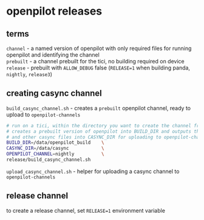 # openpilot releases


## terms

`channel` - a named version of openpilot with only required files for running openpilot and identifying the channel<br>
`prebuilt` - a channel prebuilt for the tici, no building required on device<br>
`release` - prebuilt with `ALLOW_DEBUG` false (`RELEASE=1` when building panda, `nightly`, `release3`)<br>

## creating casync channel

`build_casync_channel.sh` - creates a `prebuilt` openpilot channel, ready to upload to `openpilot-channels`

```bash
# run on a tici, within the directory you want to create the channel from
# creates a prebuilt version of openpilot into BUILD_DIR and outputs the caidx
# and other casync files into CASYNC_DIR for uploading to openpilot-channels
BUILD_DIR=/data/openpilot_build    \
CASYNC_DIR=/data/casync            \
OPENPILOT_CHANNEL=nightly          \
release/build_casync_channel.sh
```

`upload_casync_channel.sh` - helper for uploading a casync channel to `openpilot-channels`

## release channel

to create a release channel, set `RELEASE=1` environment variable
